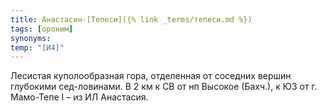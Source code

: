 ```yaml
---
title: Анастасин-[Тепеси]({% link _terms/тепеси.md %})
tags: [ороним]
synonyms:
temp: "[И4]"
---
```


Лесистая куполообразная гора, отделенная от соседних вершин глубокими
сед-ловинами. В 2 км к СВ от нп Высокое (Бахч.), к ЮЗ от г. Мамо-Тепе I – из ИЛ
Анастасия.

